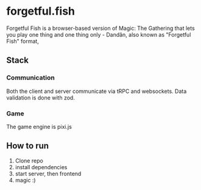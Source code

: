 # forgetful.fish

Forgetful Fish is a browser-based version of Magic: The Gathering that lets you play one thing and one thing only - Dandân, also known as "Forgetful Fish" format,

## Stack

### Communication

Both the client and server communicate via tRPC and websockets. Data validation is done with zod.

### Game

The game engine is pixi.js

## How to run

1. Clone repo
2. install dependencies
3. start server, then frontend
4. magic :)
